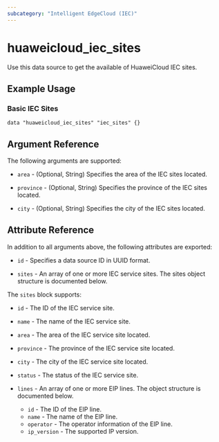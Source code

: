 ```yaml
---
subcategory: "Intelligent EdgeCloud (IEC)"
---
```


# huaweicloud_iec_sites

Use this data source to get the available of HuaweiCloud IEC sites.

## Example Usage

### Basic IEC Sites

```hcl
data "huaweicloud_iec_sites" "iec_sites" {}
```

## Argument Reference

The following arguments are supported:

* `area` - (Optional, String) Specifies the area of the IEC sites located.

* `province` - (Optional, String) Specifies the province of the IEC sites located.

* `city` - (Optional, String) Specifies the city of the IEC sites located.

## Attribute Reference

In addition to all arguments above, the following attributes are exported:

* `id` - Specifies a data source ID in UUID format.

* `sites` - An array of one or more IEC service sites. The sites object structure is documented below.

The `sites` block supports:

* `id` - The ID of the IEC service site.
* `name` - The name of the IEC service site.
* `area` - The area of the IEC service site located.
* `province` - The province of the IEC service site located.
* `city` - The city of the IEC service site located.
* `status` - The status of the IEC service site.

* `lines` - An array of one or more EIP lines. The object structure is documented below.
  + `id` - The ID of the EIP line.
  + `name` - The name of the EIP line.
  + `operator` - The operator information of the EIP line.
  + `ip_version` - The supported IP version.
